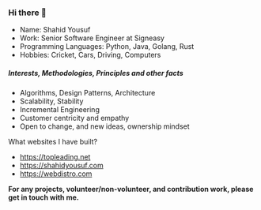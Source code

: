 ### Hi there 👋

- Name: Shahid Yousuf
- Work: Senior Software Engineer at Signeasy
- Programming Languages: Python, Java, Golang, Rust
- Hobbies: Cricket, Cars, Driving, Computers

##### Interests, Methodologies, Principles and other facts

- Algorithms, Design Patterns, Architecture
- Scalability, Stability
- Incremental Engineering
- Customer centricity and empathy
- Open to change, and new ideas, ownership mindset
    
What websites I have built?
   
- https://topleading.net
- https://shahidyousuf.com
- https://webdistro.com
   
**For any projects, volunteer/non-volunteer, and contribution work, please get in touch with me.**
